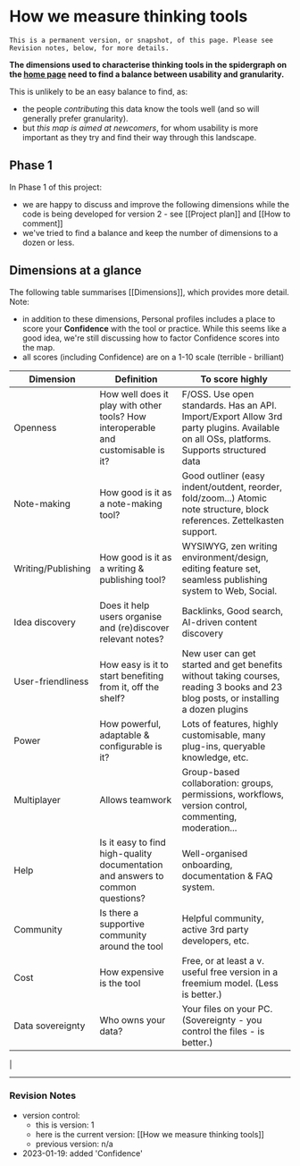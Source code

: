 # How we measure thinking tools

`This is a permanent version, or snapshot, of this page. Please see Revision notes, below, for more details.`

**The dimensions used to characterise thinking tools in the spidergraph on the [home page](README) need to find a balance between usability and granularity.**

This is unlikely to be an easy balance to find, as:

* the people *contributin*g this data know the tools well (and so will generally prefer granularity). 
* but *this map is aimed at newcomers*, for whom usability is more important as they try and find their way through this landscape.

## Phase 1

In Phase 1 of this project:

* we are happy to discuss and improve the following dimensions while the code is being developed for version 2 - see [[Project plan]] and [[How to comment]]
* we've tried to find a balance and keep the number of dimensions to a dozen or less. 

## Dimensions at a glance

The following table summarises [[Dimensions]], which provides more detail. Note:
* in addition to these dimensions, Personal profiles includes a place to score your **Confidence** with the tool or practice. While this seems like a good idea, we're still discussing how to factor Confidence scores into the map.
* all scores (including Confidence) are on a 1-10 scale (terrible - brilliant)

| **Dimension**           | **Definition**                                                                    | **To score highly**                                                                                                                          |
| ------------------ | --------------------------------------------------------------------------------- | --------------------------------------------------------------------------------------------------------------------------------------------- | 
| Openness           | How well does it play with other tools? How interoperable and customisable is it? | F/OSS.  Use open standards.  Has an API.  Import/Export  Allow 3rd party plugins.  Available on all OSs, platforms.  Supports structured data      |
| Note-making        | How good is it as a note-making tool?                                             | Good outliner (easy indent/outdent, reorder, fold/zoom...)  Atomic note structure, block references.  Zettelkasten support.                       |
| Writing/Publishing | How good is it as a writing & publishing tool?                                    | WYSIWYG, zen writing environment/design, editing feature set, seamless publishing system to Web, Social.                                         |
| Idea discovery     | Does it help users organise and (re)discover relevant notes?                      | Backlinks, Good search, AI-driven content discovery                                                                                               |
| User-friendliness  | How easy is it to start benefiting from it, off the shelf?                        | New user can get started and get benefits without taking courses, reading 3 books and 23 blog posts, or installing a dozen plugins              |
| Power              | How powerful, adaptable & configurable is it?                                     | Lots of features, highly customisable, many plug-ins, queryable knowledge, etc.                                                                  |
| Multiplayer        | Allows teamwork                                                                   | Group-based collaboration: groups, permissions, workflows, version control, commenting, moderation...                                           |
| Help               | Is it easy to find high-quality documentation and answers to common questions?    | Well-organised onboarding, documentation & FAQ system.                                                                                           |
| Community          | Is there a supportive community around the tool                                   | Helpful community, active 3rd party developers, etc.                                                                                            |
| Cost               | How expensive is the tool                                                         | Free, or at least a v. useful free version in a freemium model. (Less is better.)                                                                                 |
| Data sovereignty   | Who owns your data?                                                               | Your files on your PC. (Sovereignty - you control the files - is better.)                                                                                                                          |
| 

---

### Revision Notes

* version control:
	* this is version: 1
	* here is the current version: [[How we measure thinking tools]]
	* previous version:  n/a
* 2023-01-19: added 'Confidence'
